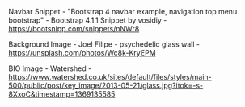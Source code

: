 
Navbar Snippet - "Bootstrap 4 navbar example, navigation top menu bootstrap" - Bootstrap 4.1.1 Snippet by vosidiy - https://bootsnipp.com/snippets/nNWr8

Background Image - Joel Filipe - psychedelic glass wall - https://unsplash.com/photos/Wc8k-KryEPM

BIO Image - Watershed - https://www.watershed.co.uk/sites/default/files/styles/main-500/public/post/key_image/2013-05-21/glass.jpg?itok=-s-8XxoC&timestamp=1369135585